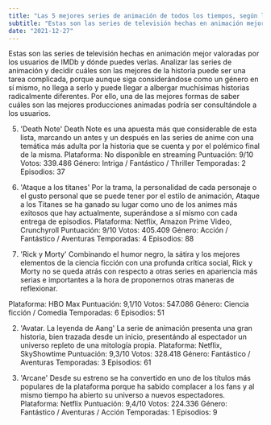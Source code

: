 ```yaml
---
title: "Las 5 mejores series de animación de todos los tiempos, según los espectadores" 
subtitle: "Estas son las series de televisión hechas en animación mejor valoradas por los usuarios de IMDb y dónde puedes verlas."
date: "2021-12-27"
---
```

Estas son las series de televisión hechas en animación mejor valoradas por los usuarios de IMDb y dónde puedes verlas.
Analizar las series de animación y decidir cuáles son las mejores de la historia puede ser una tarea complicada, porque aunque siga considerándose como un género en sí mismo, no llega a serlo y puede llegar a albergar muchísimas historias radicalmente diferentes. Por ello, una de las mejores formas de saber cuáles son las mejores producciones animadas podría ser consultándole a los usuarios.


5. 'Death Note' 
Death Note es una apuesta más que considerable de esta lista, marcando un antes y un después en las series de anime con una temática más adulta por la historia que se cuenta y por el polémico final de la misma.
Plataforma: No disponible en streaming
Puntuación: 9/10
Votos: 339.486
Género: Intriga / Fantástico / Thriller
Temporadas: 2
Episodios: 37


4. 'Ataque a los titanes'
Por la trama, la personalidad de cada personaje o el gusto personal que se puede tener por el estilo de animación, Ataque a los Titanes se ha ganado su lugar como uno de los animes más exitosos que hay actualmente, superándose a sí mismo con cada entrega de episodios.
Plataforma: Netflix, Amazon Prime Video, Crunchyroll
Puntuación: 9/10
Votos: 405.409
Género: Acción / Fantástico / Aventuras
Temporadas: 4
Episodios: 88


3. 'Rick y Morty' 
Combinando el humor negro, la sátira y los mejores elementos de la ciencia ficción con una profunda crítica social, Rick y Morty no se queda atrás con respecto a otras series en apariencia más serias e importantes a la hora de proponernos otras maneras de reflexionar. 

Plataforma: HBO Max
Puntuación: 9,1/10
Votos: 547.086
Género: Ciencia ficción / Comedia
Temporadas: 6
Episodios: 51


2. 'Avatar. La leyenda de Aang' 
La serie de animación presenta una gran historia, bien trazada desde un inicio, presentándo al espectador un universo repleto de una mitología propia.
Plataforma: Netflix, SkyShowtime
Puntuación: 9,3/10
Votos: 328.418
Género: Fantástico / Aventuras
Temporadas: 3
Episodios: 61


1. 'Arcane' 
Desde su estreno se ha convertido en uno de los títulos más populares de la plataforma porque ha sabido complacer a los fans y al mismo tiempo ha abierto su universo a nuevos espectadores. 
Plataforma: Netflix
Puntuación: 9,4/10
Votos: 224.336
Género: Fantástico / Aventuras / Acción
Temporadas: 1
Episodios: 9
